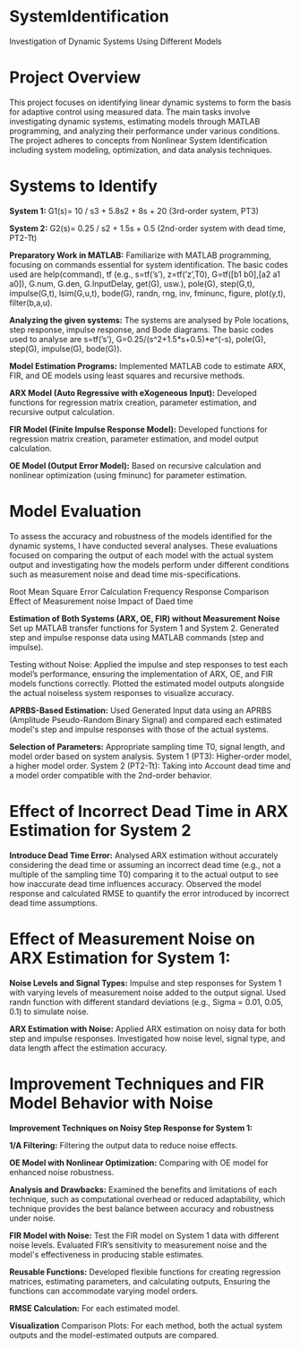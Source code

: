 # SystemIdentification
Investigation of Dynamic Systems Using Different Models

# Project Overview
This project focuses on identifying linear dynamic systems to form the basis for adaptive control using measured data. The main tasks involve investigating dynamic systems, estimating models through MATLAB programming, and analyzing their performance under various conditions. The project adheres to concepts from Nonlinear System Identification including system modeling, optimization, and data analysis techniques.

# Systems to Identify
**System 1:**
G1(s)= 10 / s3 + 5.8s2 + 8s + 20 (3rd-order system, PT3)

**System 2:**
G2(s)= 0.25 / s2 + 1.5s + 0.5 (2nd-order system with dead time, PT2-Tt)

**Preparatory Work in MATLAB:**
Familiarize with MATLAB programming, focusing on commands essential for system identification. The basic codes used are help(command), tf (e.g., s=tf(’s’), z=tf(’z’,T0), G=tf([b1 b0],[a2 a1 a0]), G.num, G.den, G.InputDelay, get(G), usw.), pole(G), step(G,t), impulse(G,t), lsim(G,u,t), bode(G), randn, rng, inv, fminunc, figure, plot(y,t), filter(b,a,u).

**Analyzing the given systems:**
The systems are analysed by Pole locations, step response, impulse response, and Bode diagrams. The basic codes used to analyse are s=tf(’s’), G=0.25/(s^2+1.5*s+0.5)*e^(-s), pole(G), step(G), impulse(G), bode(G)).

**Model Estimation Programs:**
Implemented MATLAB code to estimate ARX, FIR, and OE models using least squares and recursive methods.

**ARX Model (Auto Regressive with eXogeneous Input):**
Developed functions for regression matrix creation, parameter estimation, and recursive output calculation.

**FIR Model (Finite Impulse Response Model):**
Developed functions for regression matrix creation, parameter estimation, and model output calculation.

**OE Model (Output Error Model):**
Based on recursive calculation and nonlinear optimization (using fminunc) for parameter estimation.

# Model Evaluation
To assess the accuracy and robustness of the models identified for the dynamic systems, I have conducted several analyses. These evaluations focused on comparing the output of each model with the actual system output and investigating how the models perform under different conditions such as measurement noise and dead time mis-specifications.

Root Mean Square Error Calculation
Frequency Response Comparison
Effect of Measurement noise
Impact of Daed time

**Estimation of Both Systems (ARX, OE, FIR) without Measurement Noise**
Set up MATLAB transfer functions for System 1 and System 2. Generated step and impulse response data using MATLAB commands (step and impulse).

Testing without Noise: Applied the impulse and step responses to test each model’s performance, ensuring the implementation of ARX, OE, and FIR models functions correctly. Plotted the estimated model outputs alongside the actual noiseless system responses to visualize accuracy.

**APRBS-Based Estimation:**
Used Generated Input data using an APRBS (Amplitude Pseudo-Random Binary Signal) and compared each estimated model's step and impulse responses with those of the actual systems.

**Selection of Parameters:**
Appropriate sampling time T0, signal length, and model order based on system analysis. System 1 (PT3): Higher-order model, a higher model order. System 2 (PT2-Tt): Taking into Account dead time and a model order compatible with the 2nd-order behavior.

# Effect of Incorrect Dead Time in ARX Estimation for System 2
**Introduce Dead Time Error:**
Analysed ARX estimation without accurately considering the dead time or assuming an incorrect dead time (e.g., not a multiple of the sampling time T0) comparing it to the actual output to see how inaccurate dead time influences accuracy. Observed the model response and calculated RMSE to quantify the error introduced by incorrect dead time assumptions.

# Effect of Measurement Noise on ARX Estimation for System 1:
**Noise Levels and Signal Types:**
Impulse and step responses for System 1 with varying levels of measurement noise added to the output signal. Used randn function with different standard deviations (e.g., Sigma = 0.01, 0.05, 0.1) to simulate noise.

**ARX Estimation with Noise:**
Applied ARX estimation on noisy data for both step and impulse responses. Investigated how noise level, signal type, and data length affect the estimation accuracy.

# Improvement Techniques and FIR Model Behavior with Noise
**Improvement Techniques on Noisy Step Response for System 1:**

**1/A Filtering:**
Filtering the output data to reduce noise effects.

**OE Model with Nonlinear Optimization:**
Comparing with OE model for enhanced noise robustness.

**Analysis and Drawbacks:**
Examined the benefits and limitations of each technique, such as computational overhead or reduced adaptability, which technique provides the best balance between accuracy and robustness under noise.

**FIR Model with Noise:**
Test the FIR model on System 1 data with different noise levels.
Evaluated FIR’s sensitivity to measurement noise and the model's effectiveness in producing stable estimates.

**Reusable Functions:**
Developed flexible functions for creating regression matrices, estimating parameters, and calculating outputs, Ensuring the functions can accommodate varying model orders.

**RMSE Calculation:**
For each estimated model.

**Visualization**
Comparison Plots:
For each method, both the actual system outputs and the model-estimated outputs are compared.
